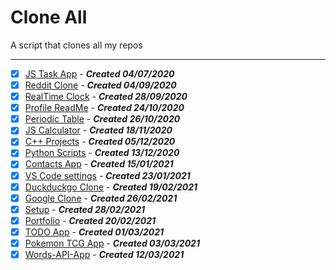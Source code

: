 # Clone All

A script that clones all my repos

<hr>

- [x] <a href="https://github.com/GabrielCrackPro/JS-TaskApp">JS Task App</a> - **_Created 04/07/2020_**
- [x] <a href="https://github.com/GabrielCrackPro/JS-Reddit-Clone">Reddit Clone</a> - **_Created 04/09/2020_**
- [x] <a href="https://github.com/GabrielCrackPro/RealTime-Clock">RealTime Clock</a> - **_Created 28/09/2020_**
- [x] <a href="https://github.com/GabrielCrackPro/GabrielCrackPro">Profile ReadMe</a> - **_Created 24/10/2020_**
- [x] <a href="https://github.com/GabrielCrackPro/Periodic-Table">Periodic Table</a> - **_Created 26/10/2020_**
- [x] <a href="https://github.com/GabrielCrackPro/JS-Calculator-v2">JS Calculator</a> - **_Created 18/11/2020_**
- [x] <a href="https://github.com/GabrielCrackPro/CPP-Projects">C++ Projects</a> - **_Created 05/12/2020_**
- [x] <a href="https://github.com/GabrielCrackPro/Python-Scripts">Python Scripts</a> - **_Created 13/12/2020_**
- [x] <a href="https://github.com/GabrielCrackPro/Contacts-App-v2.0">Contacts App</a> - **_Created 15/01/2021_**
- [x] <a href="https://github.com/GabrielCrackPro/vscode-settings">VS Code settings</a> - **_Created 23/01/2021_**
- [x] <a href="https://github.com/GabrielCrackPro/duckduckgo-Simulator">Duckduckgo Clone</a> - **_Created 19/02/2021_**
- [x] <a href="https://github.com/GabrielCrackPro/Google-Simulator">Google Clone</a> - **_Created 26/02/2021_**
- [x] <a href="https://github.com/GabrielCrackPro/Setup">Setup</a> - **_Created 28/02/2021_**
- [x] <a href="https://github.com/GabrielCrackPro/Portfolio">Portfolio</a> - **_Created 20/02/2021_**
- [x] <a href="https://github.com/GabrielCrackPro/TODO-App">TODO App</a> - **_Created 01/03/2021_**
- [x] <a href="https://github.com/GabrielCrackPro/pokemon-tcg-app">Pokemon TCG App</a> - **_Created 03/03/2021_**
- [x] <a href="https://github.com/GabrielCrackPro/Words-API-App">Words-API-App</a> - **_Created 12/03/2021_**
